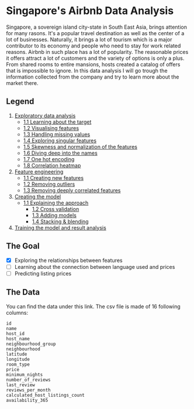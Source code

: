 # Singapore's Airbnb Data Analysis
Singapore, a sovereign island city-state in South East Asia, brings attention for many rasons. It's a popular travel destination as well as the center of a lot of businesses. Naturally, it brings a lot of tourism which is a major contributor to its economy and people who need to stay for work related reasons. Airbnb in such place has a lot of popularity. The reasonable prices it offers attract a lot of customers and the variety of options is only a plus. From shared rooms to entire mansions, hosts created a catalog of offers that is impossible to ignore. In this data analysis I will go trough the information collected from the company and try to learn more about the market there.

## Legend
1. [Exploratory data analysis](docs/eda.md)
	 - [1.1 Learning about the target](docs/eda.md#section)
	 - [1.2 Visualising features](docs/eda.md#section)
	 - [1.3 Handling missing values](docs/eda.md#section)
	 - [1.4 Exploring singular features](docs/eda.md#section)
	 - [1.5 Skewness and normalization of the features](docs/eda.md#section)
	 - [1.6 Diving deep into the names](docs/eda.md#section)
	 - [1.7 One hot encoding](docs/eda.md#section)
	 - [1.8 Correlation heatmap](docs/eda.md#section)
2. [Feature engineering](docs/feat_eng.md)
   - [1.1 Creating new features](docs/feat_eng.md#section)
   - [1.2 Removing outliers](docs/feat_eng.md#section)
   - [1.3 Removing deeply correlated features](docs/feat_eng.md#section)
3. [Creating the model](docs/about_model.md)
   - [1.1 Explaining the approach](docs/about_model.md#section)
	 - [1.2 Cross validation](docs/about_model.md#section)
	 - [1.3 Adding models](docs/about_model.md#section)
	 - [1.4 Stacking & blending](docs/about_model.md#section)
4. [Training the model and result analysis](docs/result_analysis.md)

## The Goal
- [x] Exploring the relationships between features
- [ ] Learning about the connection between language used and prices
- [ ] Predicting listing prices

## The Data
You can find the data under this link. The csv file is made of 16 following columns:
```
id
name
host_id
host_name
neighbourhood_group
neighbourhood
latitude
longitude
room_type
price
minimum_nights
number_of_reviews
last_review
reviews_per_month
calculated_host_listings_count
availability_365
```
